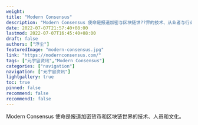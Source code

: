 ```yaml
---
weight: 
title: "Modern Consensus"
description: "Modern Consensus 使命是报道加密与区块链世??界的技术、从业者与行业文化"
date: 2022-07-07T21:57:40+08:00
lastmod: 2022-07-07T16:45:40+08:00
draft: false
authors: ["浮尘"]
featuredImage: "modern-consensus.jpg"
link: "https://modernconsensus.com/"
tags: ["元宇宙资讯","Modern Consensus"]
categories: ["navigation"]
navigation: ["元宇宙资讯"]
lightgallery: true
toc: true
pinned: false
recommend: false
recommend1: false
---
```

Modern Consensus 使命是报道加密货币和区块链世界的技术、人员和文化。

